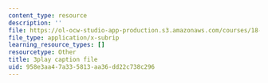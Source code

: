 ```yaml
---
content_type: resource
description: ''
file: https://ol-ocw-studio-app-production.s3.amazonaws.com/courses/18-02-multivariable-calculus-fall-2007/958e3aa47a335813aa36dd22c738c296_57jzPlxf4fk.vtt
file_type: application/x-subrip
learning_resource_types: []
resourcetype: Other
title: 3play caption file
uid: 958e3aa4-7a33-5813-aa36-dd22c738c296
---
```


